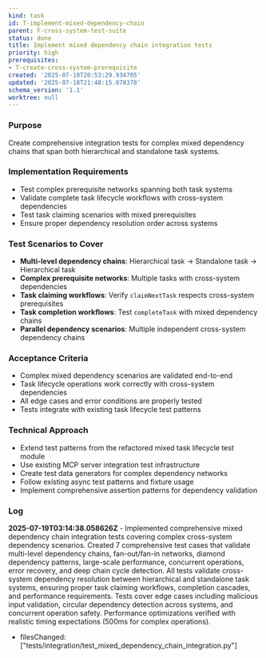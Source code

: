 ```yaml
---
kind: task
id: T-implement-mixed-dependency-chain
parent: F-cross-system-test-suite
status: done
title: Implement mixed dependency chain integration tests
priority: high
prerequisites:
- T-create-cross-system-prerequisite
created: '2025-07-18T20:53:29.934705'
updated: '2025-07-18T21:48:15.078378'
schema_version: '1.1'
worktree: null
---
```

### Purpose
Create comprehensive integration tests for complex mixed dependency chains that span both hierarchical and standalone task systems.

### Implementation Requirements
- Test complex prerequisite networks spanning both task systems
- Validate complete task lifecycle workflows with cross-system dependencies
- Test task claiming scenarios with mixed prerequisites
- Ensure proper dependency resolution order across systems

### Test Scenarios to Cover
- **Multi-level dependency chains**: Hierarchical task → Standalone task → Hierarchical task
- **Complex prerequisite networks**: Multiple tasks with cross-system dependencies
- **Task claiming workflows**: Verify `claimNextTask` respects cross-system prerequisites
- **Task completion workflows**: Test `completeTask` with mixed dependency chains
- **Parallel dependency scenarios**: Multiple independent cross-system dependency chains

### Acceptance Criteria
- Complex mixed dependency scenarios are validated end-to-end
- Task lifecycle operations work correctly with cross-system dependencies
- All edge cases and error conditions are properly tested
- Tests integrate with existing task lifecycle test patterns

### Technical Approach
- Extend test patterns from the refactored mixed task lifecycle test module
- Use existing MCP server integration test infrastructure
- Create test data generators for complex dependency networks
- Follow existing async test patterns and fixture usage
- Implement comprehensive assertion patterns for dependency validation

### Log
**2025-07-19T03:14:38.058626Z** - Implemented comprehensive mixed dependency chain integration tests covering complex cross-system dependency scenarios. Created 7 comprehensive test cases that validate multi-level dependency chains, fan-out/fan-in networks, diamond dependency patterns, large-scale performance, concurrent operations, error recovery, and deep chain cycle detection. All tests validate cross-system dependency resolution between hierarchical and standalone task systems, ensuring proper task claiming workflows, completion cascades, and performance requirements. Tests cover edge cases including malicious input validation, circular dependency detection across systems, and concurrent operation safety. Performance optimizations verified with realistic timing expectations (500ms for complex operations).
- filesChanged: ["tests/integration/test_mixed_dependency_chain_integration.py"]